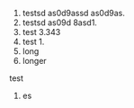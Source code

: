 1. testsd as0d9assd as0d9as.
3. testsd as09d 8asd1.
4. test 3.343
0. test 1.
1000. long
19999. longer

test

1. es